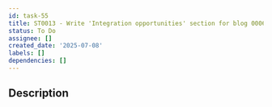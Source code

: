 ```yaml
---
id: task-55
title: ST0013 - Write 'Integration opportunities' section for blog 0006
status: To Do
assignee: []
created_date: '2025-07-08'
labels: []
dependencies: []
---
```


## Description
